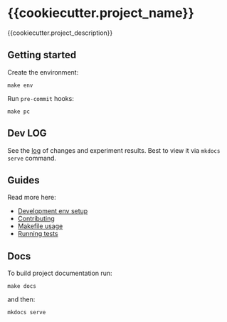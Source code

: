 # {{cookiecutter.project_name}}

{{cookiecutter.project_description}}

## Getting started

Create the environment:

```shell
make env
```

Run `pre-commit` hooks:

```shell
make pc
```

## Dev LOG

See the [log](docs/dev-logs) of changes and experiment results. Best to view it via `mkdocs serve` command.

## Guides

Read more here:

- [Development env setup](docs/guides/setup-dev-env.md)
- [Contributing](docs/guides/contributing.md)
- [Makefile usage](docs/guides/makefile-usage.md)
- [Running tests](docs/guides/tests.md)

## Docs

To build project documentation run:

```shell
make docs
```

and then:

```shell
mkdocs serve
```
